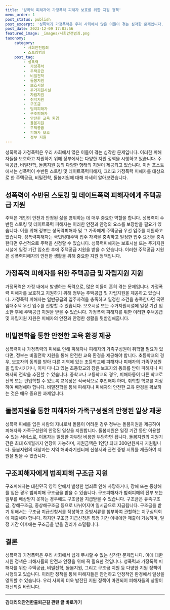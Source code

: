 ```yaml
---
title: '성폭력 피해자와 가정폭력 피해자 보호를 위한 지원 정책'
menu_order: 1
post_status: publish
post_excerpt: '성폭력과 가정폭력은 우리 사회에서 많은 이들이 겪는 심각한 문제입니다. 이러한 피해자들을 보호하고 지원하기 위해 정부에서는 다양한 지원 정책을 시행하고 있습니다. 주택공급, 비밀전학, 돌봄지원 등의 다양한 형태의 지원이 제공되고 있습니다. 이번 포스트에서는 성폭력이 수반된 스토킹 및 데이트폭력피해자, 그리고 가정폭력 피해자를 대상으로 한 주택공급, 비밀전학, 돌봄지원에 대해 자세히 알아보겠습니다.'
post_date: 2023-12-09 17:03:56
featured_image: _images/사회안전범죄.png
taxonomy:
    category:
        - 사회안전범죄
        - 스토킹범죄
    post_tag:
        - 성폭력
        -  가정폭력
        -  주택공급
        -  비밀전학
        -  돌봄지원
        -  보호시설
        -  주거지원시설
        -  자립지원
        -  취학지원
        -  구조금
        -  범죄피해자
        -  구조피해자
        -  안전한 교육 환경
        -  돌봄지원
        -  주택공급
        -  피해자 보호
        -  정부 지원
---
```



성폭력과 가정폭력은 우리 사회에서 많은 이들이 겪는 심각한 문제입니다. 이러한 피해자들을 보호하고 지원하기 위해 정부에서는 다양한 지원 정책을 시행하고 있습니다. 주택공급, 비밀전학, 돌봄지원 등의 다양한 형태의 지원이 제공되고 있습니다. 이번 포스트에서는 성폭력이 수반된 스토킹 및 데이트폭력피해자, 그리고 가정폭력 피해자를 대상으로 한 주택공급, 비밀전학, 돌봄지원에 대해 자세히 알아보겠습니다.

## 성폭력이 수반된 스토킹 및 데이트폭력 피해자에게 주택공급 지원

주택은 개인의 안전과 안정된 삶을 영위하는 데 매우 중요한 역할을 합니다. 성폭력이 수반된 스토킹 및 데이트폭력 피해자는 이러한 안전과 안정의 요소를 보장받을 필요가 있습니다. 이를 위해 정부는 성폭력피해자 및 그 가족에게 주택공급 우선 입주를 지원하고 있습니다. 성폭력피해자는 국민임대주택 입주 자격을 충족하고 일정한 입주 요건을 충족한다면 우선적으로 주택을 신청할 수 있습니다. 성폭력피해자는 보호시설 또는 주거지원시설에 일정 기간 입소한 후에 주택공급 지원을 받을 수 있습니다. 이러한 주택공급 지원은 성폭력피해자의 안전한 생활을 위해 중요한 지원 정책입니다.

## 가정폭력 피해자를 위한 주택공급 및 자립지원 지원

가정폭력은 가정 내에서 발생하는 폭력으로, 많은 이들이 흔히 겪는 문제입니다. 가정폭력 피해자를 보호하고 지원하기 위해 정부는 주택공급 및 자립지원을 제공하고 있습니다. 가정폭력 피해자는 일반공급의 입주자격을 충족하고 일정한 조건을 충족한다면 국민임대주택 우선 입주를 신청할 수 있습니다. 보호시설 또는 주거지원시설에 일정 기간 입소한 후에 주택공급 지원을 받을 수 있습니다. 가정폭력 피해자를 위한 이러한 주택공급 및 자립지원 지원은 피해자의 안전과 안정한 생활을 뒷받침해줍니다.

## 비밀전학을 통한 안전한 교육 환경 제공

성폭력이나 가정폭력의 피해로 인해 피해자나 피해자의 가족구성원이 취학할 필요가 있다면, 정부는 비밀전학 지원을 통해 안전한 교육 환경을 제공해야 합니다. 초등학교의 경우, 보호자의 동의를 받아 다른 지역에 있는 초등학교에 피해자나 피해자의 가족구성원을 입학시키거나, 이미 다니고 있는 초등학교의 장은 보호자의 동의를 받아 피해자나 피해자의 전학을 추진할 수 있습니다. 중학교나 고등학교의 경우, 피해아동이 다른 학교로 전학 또는 편입학할 수 있도록 교육장은 적극적으로 추천해야 하며, 취학할 학교를 지정하여 배정해야 합니다. 비밀전학을 통해 피해자나 피해자의 안전한 교육 환경을 확보하는 것은 매우 중요한 과제입니다.

## 돌봄지원을 통한 피해자와 가족구성원의 안정된 일상 제공

성폭력 피해를 입은 사람의 자녀로서 돌봄이 어려운 경우 정부는 돌봄지원을 제공하여 피해자와 가족구성원의 안정된 일상을 지원합니다. 돌봄지원은 일정 기간 동안 이용할 수 있는 서비스로, 이용자는 일정한 자부담 비용만 부담하면 됩니다. 돌봄지원의 지원기간은 최대 6개월까지 연장이 가능하며, 지원금액은 1인당 최대 300만원까지 지원됩니다. 돌봄지원의 대상자는 지역 해바라기센터에 신청서와 관련 증빙 서류를 제출하여 지원을 받을 수 있습니다.

## 구조피해자에게 범죄피해 구조금 지원

구조피해자는 대한민국 영역 안에서 발생한 범죄로 인해 사망하거나, 장해 또는 중상해를 입은 경우 범죄피해 구조금을 받을 수 있습니다. 구조피해자가 범죄피해의 전부 또는 일부를 배상받지 못하는 경우에도 구조금을 지급받을 수 있습니다. 구조금은 유족구조금, 장해구조금, 중상해구조금 등으로 나뉘어지며 일시금으로 지급됩니다. 구조금을 받기 위해서는 구조금 지급신청서를 작성하고 증빙서류를 첨부하여 관할하는 지구심의회에 제출해야 합니다. 하지만 구조금 지급신청은 특정 기간 이내에만 제출이 가능하며, 일정 기간 이후에는 구조금을 받을 권리가 소멸됩니다.

## 결론

성폭력과 가정폭력은 우리 사회에서 쉽게 무시할 수 없는 심각한 문제입니다. 이에 대한 지원 정책은 피해자들의 안전과 안정을 위해 꼭 필요한 것입니다. 성폭력과 가정폭력 피해자를 위한 주택공급, 비밀전학, 돌봄지원, 그리고 구조금 지원 등 다양한 지원 정책이 시행되고 있습니다. 이러한 정책을 통해 피해자들은 안전하고 안정적인 환경에서 일상을 영위할 수 있습니다. 우리 사회의 더욱 발전된 지원 정책이 마련되어 피해자들의 상황이 개선되길 바랍니다.
<!-- wp:separator -->
<hr class="wp-block-separator has-alpha-channel-opacity"/>
<!-- /wp:separator -->

<!-- wp:group {"backgroundColor":"base","layout":{"type":"constrained"}} -->
<div class="wp-block-group has-base-background-color has-background"><!-- wp:paragraph {"align":"center","fontSize":"medium"} -->
<p class="has-text-align-center has-large-font-size"><strong>김대리의안전한출퇴근길 관련 글 바로가기</strong></p>
<!-- /wp:paragraph -->


<!-- wp:latest-posts
{"categories":[{"id":1794,"count":19,"description":"","link":"https://uknowlaw.com/category/%ea%b9%80%eb%8c%80%eb%a6%ac%ec%9d%98%ec%95%88%ec%a0%84%ed%95%9c%ec%b6%9c%ed%87%b4%ea%b7%bc%ea%b8%b8/","name":"김대리의안전한출퇴근길","slug":"김대리의안전한출퇴근길","taxonomy":"category","parent":0,"meta":[],"_links":{"self":[{"href":"https://uknowlaw.com/wp-json/wp/v2/categories/1794"}],"collection":[{"href":"https://uknowlaw.com/wp-json/wp/v2/categories"}],"about":[{"href":"https://uknowlaw.com/wp-json/wp/v2/taxonomies/category"}],"wp:post_type":[{"href":"https://uknowlaw.com/wp-json/wp/v2/posts?categories=1794"}],"curies":[{"name":"wp","href":"https://api.w.org/{rel}","templated":true}]}}],"postsToShow":100,"excerptLength":28,"postLayout":"grid","columns":2,"featuredImageAlign":"left","featuredImageSizeSlug":"large","fontSize":"small"} /--></div>
<!-- /wp:group -->